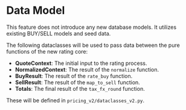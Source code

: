 # Data Model

This feature does not introduce any new database models. It utilizes existing BUY/SELL models and seed data.

The following dataclasses will be used to pass data between the pure functions of the new rating core:

- **QuoteContext**: The initial input to the rating process.
- **NormalizedContext**: The result of the `normalize` function.
- **BuyResult**: The result of the `rate_buy` function.
- **SellResult**: The result of the `map_to_sell` function.
- **Totals**: The final result of the `tax_fx_round` function.

These will be defined in `pricing_v2/dataclasses_v2.py`.
